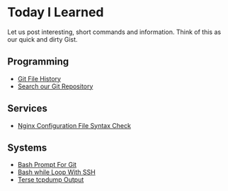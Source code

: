 # Today I Learned

Let us post interesting, short commands and information. Think of this as our
quick and dirty Gist.

## Programming

* [Git File History](til_git_file_history.md)
* [Search our Git Repository](til_search_our_repo.md)

## Services

* [Nginx Configuration File Syntax Check](til_nginx_syntax_check.md)

## Systems

* [Bash Prompt For Git](til_bash_prompt_for_git.md)
* [Bash while Loop With SSH](til_while_loop_ssh.md)
* [Terse tcpdump Output](til_terse_tcpdump.md)
